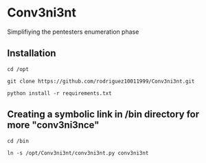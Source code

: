 # Conv3ni3nt
Simplifiying the pentesters enumeration phase

## Installation
```
cd /opt

git clone https://github.com/rodriguez10011999/Conv3ni3nt.git

python install -r requirements.txt
```
## Creating a symbolic link in /bin directory for more "conv3ni3nce"
```
cd /bin

ln -s /opt/Conv3ni3nt/conv3ni3nt.py conv3ni3nt
```
